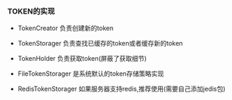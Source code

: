 ### TOKEN的实现

* TokenCreator 负责创建新的token

* TokenStorager 负责查找已缓存的token或者缓存新的token

* TokenHolder 负责获取token(屏蔽了获取细节)

* FileTokenStorager 是系统默认的token存储策略实现

* RedisTokenStorager 如果服务器支持redis,推荐使用(需要自己添加jedis包)
